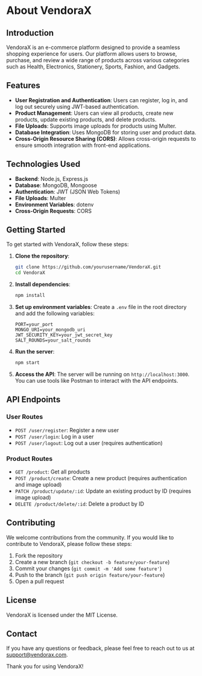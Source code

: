 # About VendoraX

## Introduction

VendoraX is an e-commerce platform designed to provide a seamless shopping experience for users. Our platform allows users to browse, purchase, and review a wide range of products across various categories such as Health, Electronics, Stationery, Sports, Fashion, and Gadgets.

## Features

- **User Registration and Authentication**: Users can register, log in, and log out securely using JWT-based authentication.
- **Product Management**: Users can view all products, create new products, update existing products, and delete products.
- **File Uploads**: Supports image uploads for products using Multer.
- **Database Integration**: Uses MongoDB for storing user and product data.
- **Cross-Origin Resource Sharing (CORS)**: Allows cross-origin requests to ensure smooth integration with front-end applications.

## Technologies Used

- **Backend**: Node.js, Express.js
- **Database**: MongoDB, Mongoose
- **Authentication**: JWT (JSON Web Tokens)
- **File Uploads**: Multer
- **Environment Variables**: dotenv
- **Cross-Origin Requests**: CORS

## Getting Started

To get started with VendoraX, follow these steps:

1. **Clone the repository**:

   ```sh
   git clone https://github.com/yourusername/VendoraX.git
   cd VendoraX
   ```

2. **Install dependencies**:

   ```sh
   npm install
   ```

3. **Set up environment variables**:
   Create a `.env` file in the root directory and add the following variables:

   ```env
   PORT=your_port
   MONGO_URI=your_mongodb_uri
   JWT_SECURITY_KEY=your_jwt_secret_key
   SALT_ROUNDS=your_salt_rounds
   ```

4. **Run the server**:

   ```sh
   npm start
   ```

5. **Access the API**:
   The server will be running on `http://localhost:3000`. You can use tools like Postman to interact with the API endpoints.

## API Endpoints

### User Routes

- `POST /user/register`: Register a new user
- `POST /user/login`: Log in a user
- `POST /user/logout`: Log out a user (requires authentication)

### Product Routes

- `GET /product`: Get all products
- `POST /product/create`: Create a new product (requires authentication and image upload)
- `PATCH /product/update/:id`: Update an existing product by ID (requires image upload)
- `DELETE /product/delete/:id`: Delete a product by ID

## Contributing

We welcome contributions from the community. If you would like to contribute to VendoraX, please follow these steps:

1. Fork the repository
2. Create a new branch (`git checkout -b feature/your-feature`)
3. Commit your changes (`git commit -m 'Add some feature'`)
4. Push to the branch (`git push origin feature/your-feature`)
5. Open a pull request

## License

VendoraX is licensed under the MIT License.

## Contact

If you have any questions or feedback, please feel free to reach out to us at support@vendorax.com.

Thank you for using VendoraX!

